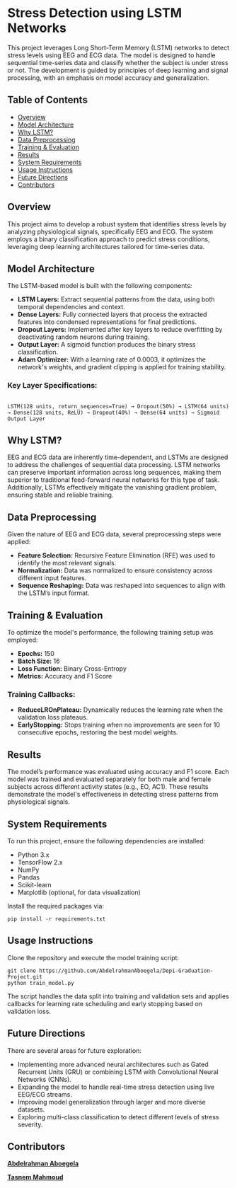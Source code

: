 <!DOCTYPE html>
<html lang="en">
<head>
    <meta charset="UTF-8">
    <meta name="viewport" content="width=device-width, initial-scale=1.0">
</head>
<body>

<h1>Stress Detection using LSTM Networks</h1>

<p>This project leverages Long Short-Term Memory (LSTM) networks to detect stress levels using EEG and ECG data. The model is designed to handle sequential time-series data and classify whether the subject is under stress or not. The development is guided by principles of deep learning and signal processing, with an emphasis on model accuracy and generalization.</p>

<h2>Table of Contents</h2>
<ul>
    <li><a href="#overview">Overview</a></li>
    <li><a href="#model">Model Architecture</a></li>
    <li><a href="#why">Why LSTM?</a></li>
    <li><a href="#data">Data Preprocessing</a></li>
    <li><a href="#training">Training & Evaluation</a></li>
    <li><a href="#results">Results</a></li>
    <li><a href="#requirements">System Requirements</a></li>
    <li><a href="#usage">Usage Instructions</a></li>
    <li><a href="#future">Future Directions</a></li>
    <li><a href="#contributors">Contributors</a></li>
</ul>

<h2 id="overview">Overview</h2>

<p>This project aims to develop a robust system that identifies stress levels by analyzing physiological signals, specifically EEG and ECG. The system employs a binary classification approach to predict stress conditions, leveraging deep learning architectures tailored for time-series data.</p>

<h2 id="model">Model Architecture</h2>

<p>The LSTM-based model is built with the following components:</p>
<ul>
    <li><strong>LSTM Layers:</strong> Extract sequential patterns from the data, using both temporal dependencies and context.</li>
    <li><strong>Dense Layers:</strong> Fully connected layers that process the extracted features into condensed representations for final predictions.</li>
    <li><strong>Dropout Layers:</strong> Implemented after key layers to reduce overfitting by deactivating random neurons during training.</li>
    <li><strong>Output Layer:</strong> A sigmoid function produces the binary stress classification.</li>
    <li><strong>Adam Optimizer:</strong> With a learning rate of 0.0003, it optimizes the network's weights, and gradient clipping is applied for training stability.</li>
</ul>

<h3>Key Layer Specifications:</h3>
<code>
LSTM(128 units, return_sequences=True) → Dropout(50%) → LSTM(64 units) → Dense(128 units, ReLU) → Dropout(40%) → Dense(64 units) → Sigmoid Output Layer
</code>

<h2 id="why">Why LSTM?</h2>

<p>EEG and ECG data are inherently time-dependent, and LSTMs are designed to address the challenges of sequential data processing. LSTM networks can preserve important information across long sequences, making them superior to traditional feed-forward neural networks for this type of task. Additionally, LSTMs effectively mitigate the vanishing gradient problem, ensuring stable and reliable training.</p>

<h2 id="data">Data Preprocessing</h2>

<p>Given the nature of EEG and ECG data, several preprocessing steps were applied:</p>
<ul>
    <li><strong>Feature Selection:</strong> Recursive Feature Elimination (RFE) was used to identify the most relevant signals.</li>
    <li><strong>Normalization:</strong> Data was normalized to ensure consistency across different input features.</li>
    <li><strong>Sequence Reshaping:</strong> Data was reshaped into sequences to align with the LSTM’s input format.</li>
</ul>

<h2 id="training">Training & Evaluation</h2>

<p>To optimize the model's performance, the following training setup was employed:</p>
<ul>
    <li><strong>Epochs:</strong> 150</li>
    <li><strong>Batch Size:</strong> 16</li>
    <li><strong>Loss Function:</strong> Binary Cross-Entropy</li>
    <li><strong>Metrics:</strong> Accuracy and F1 Score</ul>

<h3>Training Callbacks:</h3>
<ul>
    <li><strong>ReduceLROnPlateau:</strong> Dynamically reduces the learning rate when the validation loss plateaus.</li>
    <li><strong>EarlyStopping:</strong> Stops training when no improvements are seen for 10 consecutive epochs, restoring the best model weights.</li>
</ul>

<h2 id="results">Results</h2>

<p>The model’s performance was evaluated using accuracy and F1 score. Each model was trained and evaluated separately for both male and female subjects across different activity states (e.g., EO, AC1). These results demonstrate the model's effectiveness in detecting stress patterns from physiological signals.</p>

<h2 id="requirements">System Requirements</h2>

<p>To run this project, ensure the following dependencies are installed:</p>
<ul>
    <li>Python 3.x</li>
    <li>TensorFlow 2.x</li>
    <li>NumPy</li>
    <li>Pandas</li>
    <li>Scikit-learn</li>
    <li>Matplotlib (optional, for data visualization)</li>
</ul>

<p>Install the required packages via:</p>
<code>pip install -r requirements.txt</code>

<h2 id="usage">Usage Instructions</h2>

<p>Clone the repository and execute the model training script:</p>
<code>git clone https://github.com/AbdelrahmanAboegela/Depi-Graduation-Project.git</code>
<br>
<code>python train_model.py</code>

<p>The script handles the data split into training and validation sets and applies callbacks for learning rate scheduling and early stopping based on validation loss.</p>

<h2 id="future">Future Directions</h2>

<p>There are several areas for future exploration:</p>
<ul>
    <li>Implementing more advanced neural architectures such as Gated Recurrent Units (GRU) or combining LSTM with Convolutional Neural Networks (CNNs).</li>
    <li>Expanding the model to handle real-time stress detection using live EEG/ECG streams.</li>
    <li>Improving model generalization through larger and more diverse datasets.</li>
    <li>Exploring multi-class classification to detect different levels of stress severity.</li>
</ul>

<h2 id="contributors">Contributors</h2>

<p><strong><a href="https://github.com/AbdelrahmanAboegela">Abdelrahman Aboegela</a></strong></p>
<p><strong><a href="https://github.com/TasnemMahmoud">Tasnem Mahmoud</a></strong></p>

</body>
</html>
